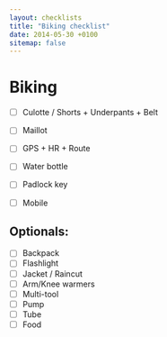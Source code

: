 ```yaml
---
layout: checklists
title: "Biking checklist"
date: 2014-05-30 +0100
sitemap: false
---
```


Biking
======

* [ ] Culotte / Shorts + Underpants + Belt
* [ ] Maillot
* [ ] GPS + HR + Route
* [ ] Water bottle
* [ ] Padlock key
* [ ] Mobile


Optionals:
---------

* [ ] Backpack
* [ ] Flashlight
* [ ] Jacket / Raincut
* [ ] Arm/Knee warmers
* [ ] Multi-tool
* [ ] Pump
* [ ] Tube
* [ ] Food
